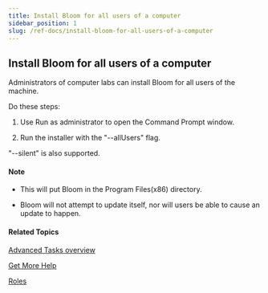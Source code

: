 ```yaml
---
title: Install Bloom for all users of a computer
sidebar_position: 1
slug: /ref-docs/install-bloom-for-all-users-of-a-computer
---
```


## Install Bloom for all users of a computer

Administrators of computer labs can install Bloom for all users of the machine.

Do these steps:

1.  Use Run as administrator to open the Command Prompt window.
    
2.  Run the installer with the "--allUsers" flag.
    

"--silent" is also supported.

#### Note

-   This will put Bloom in the Program Files(x86) directory.
    
-   Bloom will not attempt to update itself, nor will users be able to cause an update to happen.
    

#### Related Topics

[Advanced Tasks overview](Advanced_tasks_overview.md)

[Get More Help](../../Overview/Get_More_Help.md)

[Roles](../../Concepts/Roles.md)
